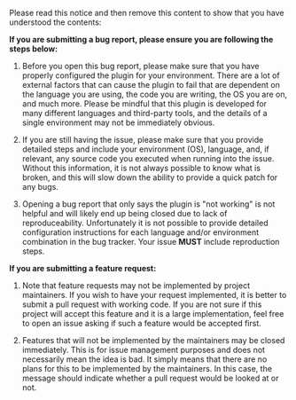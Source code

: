 Please read this notice and then remove this content to show that you have understood the contents:

**If you are submitting a bug report, please ensure you are following the steps below:**

1. Before you open this bug report, please make sure that you have properly configured the plugin for your environment. 
There are a lot of external factors that can cause the plugin to fail that are dependent on the language you are using,
the code you are writing, the OS you are on, and much more. Please be mindful that this plugin is developed for many
different languages and third-party tools, and the details of a single environment may not be immediately obvious.

2. If you are still having the issue, please make sure that you provide detailed steps and include your environment (OS),
language, and, if relevant, any source code you executed when running into the issue. Without this information, it is
not always possible to know what is broken, and this will slow down the ability to provide a quick patch for any bugs.

3. Opening a bug report that only says the plugin is "not working" is not helpful and will likely end up being closed due
to lack of reproduceability. Unfortunately it is not possible to provide detailed configuration instructions for each
language and/or environment combination in the bug tracker. Your issue **MUST** include reproduction steps.

**If you are submitting a feature request:**

1. Note that feature requests may not be implemented by project maintainers. If you wish to have your request implemented,
it is better to submit a pull request with working code. If you are not sure if this project will accept this feature and
it is a large implementation, feel free to open an issue asking if such a feature would be accepted first.

2. Features that will not be implemented by the maintainers may be closed immediately. This is for issue management purposes
and does not necessarily mean the idea is bad. It simply means that there are no plans for this to be implemented by the
maintainers. In this case, the message should indicate whether a pull request would be looked at or not.

